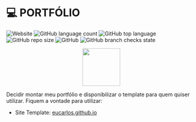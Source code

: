 # 💻 PORTFÓLIO
![Website](https://img.shields.io/website?down_color=blue&down_message=off&label=site&up_color=red&up_message=on&url=http%3A%2F%2Fcarlosalves.vercel.app%2F) ![GitHub language count](https://img.shields.io/github/languages/count/eucarlos/Projeto-Portfolio) ![GitHub top language](https://img.shields.io/github/languages/top/eucarlos/Projeto-Portfolio?color=orange) ![GitHub repo size](https://img.shields.io/github/repo-size/eucarlos/Projeto-Portfolio?color=yellow) ![GitHub](https://img.shields.io/github/license/eucarlos/Projeto-Portfolio) ![GitHub branch checks state](https://img.shields.io/github/checks-status/eucarlos/Projeto-Portfolio/master)

<p align="center"><img width="100" src="https://i.pinimg.com/originals/cf/6a/38/cf6a3872dd21637a42594ca709769705.gif"></p>

Decidir montar meu portfólio e disponibilizar o template para quem quiser utilizar. Fiquem a vontade para utilizar:
 - Site Template: [eucarlos.github.io](https://eucarlos.github.io/Projeto-Portfolio/)
